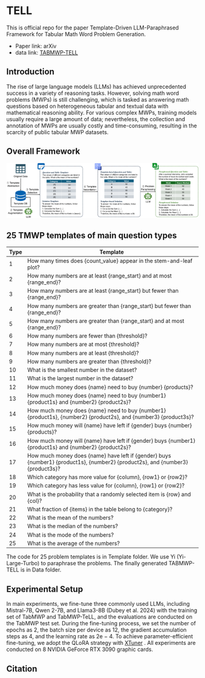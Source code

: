 # TELL
This is official repo for the paper Template-Driven LLM-Paraphrased Framework for Tabular Math Word Problem Generation. 

 - Paper link: arXiv
 - data link: [TABMWP-TELL](https://github.com/Jason8Kang/TELL/blob/main/Data/TABMWP-TELL.jsonl)

## Introduction
The rise of large language models (LLMs) has achieved unprecedented success in a variety of reasoning tasks. However, solving math word problems (MWPs) is still challenging, which is tasked as answering math questions based on heterogeneous tabular and textual data with mathematical reasoning ability. For various complex MWPs, training models usually require a large amount of data; nevertheless, the collection and annotation of MWPs are usually costly and time-consuming, resulting in the scarcity of public tabular MWP datasets.

## Overall Framework
<p align="center">
    <img src="./pictures/Framework03.png" width="800">
    <br>
</p>

## 25 TMWP templates of main question types

| Type | Template                                                                                                                       |
|------|--------------------------------------------------------------------------------------------------------------------------------|
| 1    | How many times does {count_value} appear in the stem-and-leaf plot?                                                            |
| 2    | How many numbers are at least {range_start} and at most {range_end}?                                                           |
| 3    | How many numbers are at least {range_start} but fewer than {range_end}?                                                        |
| 4    | How many numbers are greater than {range_start} but fewer than {range_end}?                                                    |
| 5    | How many numbers are greater than {range_start} and at most {range_end}?                                                       |
| 6    | How many numbers are fewer than {threshold}?                                                                                   |
| 7    | How many numbers are at most {threshold}?                                                                                      |
| 8    | How many numbers are at least {threshold}?                                                                                     |
| 9    | How many numbers are greater than {threshold}?                                                                                 |
| 10   | What is the smallest number in the dataset?                                                                                    |
| 11   | What is the largest number in the dataset?                                                                                     |
| 12   | How much money does {name} need to buy {number} {products}?                                                                    |
| 13   | How much money does {name} need to buy {number1} {product1s} and {number2} {product2s}?                                        |
| 14   | How much money does {name} need to buy {number1} {product1s}, {number2} {product2s}, and {number3} {product3s}?                |
| 15   | How much money will {name} have left if {gender} buys {number} {products}?                                                     |
| 16   | How much money will {name} have left if {gender} buys {number1} {product1s} and {number2} {product2s}?                         |
| 17   | How much money does {name} have left if {gender} buys {number1} {product1s}, {number2} {product2s}, and {number3} {product3s}? |
| 18   | Which category has more value for {column}, {row1} or {row2}?                                                                  |
| 19   | Which category has less value for {column}, {row1} or {row2}?                                                                  |
| 20   | What is the probability that a randomly selected item is {row} and {col}?                                                      |
| 21   | What fraction of {items} in the table belong to {category}?                                                                    |
| 22   | What is the mean of the numbers?                                                                                               |
| 23   | What is the median of the numbers?                                                                                             |
| 24   | What is the mode of the numbers?                                                                                               |
| 25   | What is the average of the numbers?                                                                                            |

The code for 25 problem templates is in Template folder. We use  Yi (Yi-Large-Turbo) to paraphrase the problems. The finally generated TABMWP-TELL is in Data folder.

## Experimental Setup
 In main experiments, we fine-tune three commonly used LLMs, including Mistral-7B, Qwen 2-7B, and Llama3-8B (Dubey et al. 2024) with the training set of TabMWP and TabMWP-TeLL, and the evaluations are conducted on the TabMWP test set. During the fine-tuning process, we set the number of epochs as 2, the batch size per device as 12, the gradient accumulation steps as 4, and the learning rate as 2e − 4. To achieve parameter-efficient fine-tuning, we adopt the QLoRA strategy with [XTuner](https://github.com/InternLM/xtuner/blob/main/README_zh-CN.md)
. All experiments are conducted on 8 NVIDIA GeForce RTX 3090 graphic cards.



## Citation












